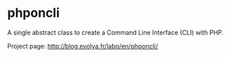 phponcli
========

A single abstract class to create a Command Line Interface (CLI) with PHP.

Project page: http://blog.evolya.fr/labo/en/phponcli/
